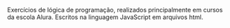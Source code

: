 Exercícios de lógica de programação, realizados principalmente em cursos da escola Alura. Escritos na linguagem JavaScript em arquivos html.
